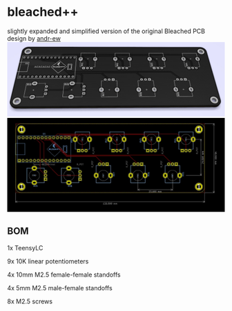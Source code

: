 # bleached++
slightly expanded and simplified version of the original Bleached PCB design by [andr-ew](https://github.com/andr-ew/bleached)
![alt text](pics/bleached++brd.jpg?raw=true)
![alt text](pics/bleached++.jpg?raw=true)

## BOM

1x TeensyLC

9x 10K linear potentiometers

4x 10mm M2.5 female-female standoffs

4x 5mm M2.5 male-female standoffs

8x M2.5 screws

